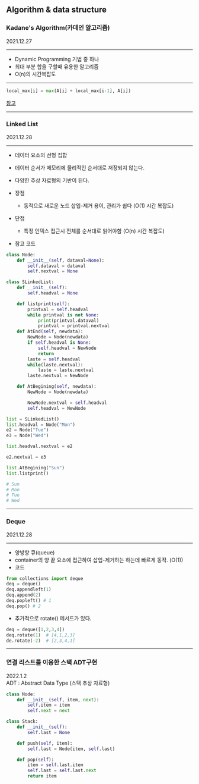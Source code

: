 ## Algorithm & data structure


### Kadane's Algorithm(카데인 알고리즘)
2021.12.27
___
- Dynamic Programming 기법 중 하나
- 최대 부분 합을 구할때 유용한 알고리즘
- O(n)의 시간복잡도
___

```python
local_max[i] = max(A[i] + local_max[i-1], A[i])
```
[참고](https://www.youtube.com/watch?v=86CQq3pKSUw)
___


### Linked List
2021.12.28
___
- 데이터 요소의 선형 집합
- 데이터 순서가 메모리에 물리적인 순서대로 저장되지 않는다.
- 다양한 추상 자료형의 기반이 된다.  
- 장점
    - 동적으로 새로운 노드 삽입-제거 용이, 관리가 쉽다 (O(1) 시간 복잡도)
    
- 단점
    - 특정 인덱스 접근시 전체를 순서대로 읽어야함 (O(n) 시간 복잡도)
    
- 참고 코드
```python
class Node:
    def __init__(self, dataval=None):
        self.dataval = dataval
        self.nextval = None

class SLinkedList:
    def __init__(self):
        self.headval = None

    def listprint(self):
        printval = self.headval
        while printval is not None:
            print(printval.dataval)
            printval = printval.nextval
    def AtEnd(self, newdata):
        NewNode = Node(newdata)
        if self.headval is None:
            self.headval = NewNode
            return
        laste = self.headval
        while(laste.nextval):
            laste = laste.nextval
        laste.nextval = NewNode

    def AtBegining(self, newdata):
        NewNode = Node(newdata)

        NewNode.nextval = self.headval
        self.headval = NewNode

list = SLinkedList()
list.headval = Node("Mon")
e2 = Node("Tue")
e3 = Node("Wed")

list.headval.nextval = e2

e2.nextval = e3

list.AtBegining("Sun")
list.listprint()

# Sun
# Mon
# Tue
# Wed
```
___
### Deque
2021.12.28
___
- 양방향 큐(queue)
- container의 양 끝 요소에 접근하여 삽입-제거하는 하는데 빠르게 동작. (O(1))
- 코드
```python
from collections import deque
deq = deque()
deq.appendleft(1)
deq.append(2)
deq.popleft() # 1
deq.pop() # 2
```
- 추가적으로 rotate() 메서드가 있다.
```python
deq = deque([1,2,3,4])
deq.rotate(1)  # [4,1,2,3]
de.rotate(-2)  # [2,3,4,1]
```
___
### 연결 리스트를 이용한 스택 ADT구현
2022.1.2  
ADT : Abstract Data Type (스택 추상 자료형)
```python
class Node:
    def __init__(self, item, next):
        self.item = item
        self.next = next

class Stack:
    def __init__(self):
        self.last = None

    def push(self, item):
        self.last = Node(item, self.last)

    def pop(self):
        item = self.last.item
        self.last = self.last.next
        return item
```

